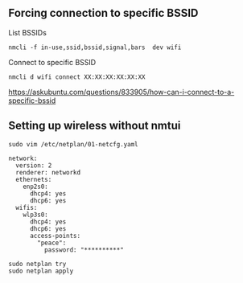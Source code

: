 Forcing connection to specific BSSID
------------------------------------

List BSSIDs

    nmcli -f in-use,ssid,bssid,signal,bars  dev wifi

Connect to specific BSSID

    nmcli d wifi connect XX:XX:XX:XX:XX:XX

<https://askubuntu.com/questions/833905/how-can-i-connect-to-a-specific-bssid>

Setting up wireless without nmtui
---------------------------------

    sudo vim /etc/netplan/01-netcfg.yaml

```
network:
  version: 2
  renderer: networkd
  ethernets:
    enp2s0:
      dhcp4: yes
      dhcp6: yes
  wifis:
    wlp3s0:
      dhcp4: yes
      dhcp6: yes
      access-points:
        "peace":
          password: "**********"
```

    sudo netplan try
    sudo netplan apply
